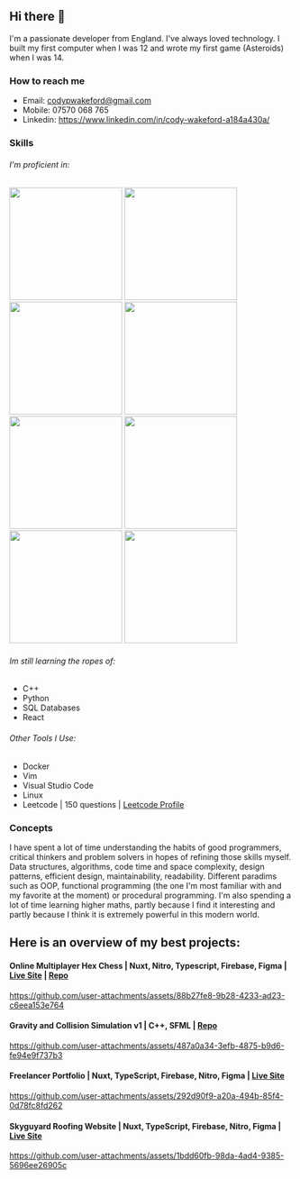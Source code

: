 ## Hi there 👋

I'm a passionate developer from England. I've always loved technology. I built my first computer when I was 12 and wrote my first game (Asteroids) when I was 14.

### How to reach me
- Email: codypwakeford@gmail.com
- Mobile: 07570 068 765
- Linkedin: https://www.linkedin.com/in/cody-wakeford-a184a430a/

### Skills 
###### I'm proficient in:
<img src="https://github.com/user-attachments/assets/e887e3c7-3d8e-490c-bc8a-163dd53b909b" width="200" />
<img src="https://github.com/user-attachments/assets/08438ff9-6a36-4dd2-bdf8-9ed4a0a4475b" width="200" />
<img src="https://github.com/user-attachments/assets/f8e2ae79-ede7-4a88-afb0-341f3cab23a9" width="200" />
<img src="https://github.com/user-attachments/assets/34061e23-83ce-446f-8818-6e691f20481a" width="200" />
<img src="https://github.com/user-attachments/assets/a6a44ac9-f9de-4301-a3ff-1477b24aad1c" width="200" />
<img src="https://github.com/user-attachments/assets/62b53d28-7841-40b7-97ec-f4839020892d" width="200" />
<img src="https://github.com/user-attachments/assets/cee88411-756e-4fe3-9e43-d0905ccf459a" width="200" />
<img src="https://github.com/user-attachments/assets/752efa48-7e59-4e15-b515-abbb445e0efd" width="200" />

  
###### Im still learning the ropes of:
- C++
- Python
- SQL Databases
- React
  
###### Other Tools I Use:
- Docker
- Vim
- Visual Studio Code
- Linux
- Leetcode | 150 questions | [Leetcode Profile](https://leetcode.com/u/codywakeford/)

### Concepts
I have spent a lot of time understanding the habits of good programmers, critical thinkers and problem solvers in hopes of refining those skills myself.
Data structures, algorithms, code time and space complexity, design patterns, efficient design, maintainability, readability. Different paradims such as OOP, functional programming (the one I'm most familiar with and my favorite at the moment) or procedural programming. 
I'm also spending a lot of time learning higher maths, partly because I find it interesting and partly because I think it is extremely powerful in this modern world.

## Here is an overview of my best projects:

#### Online Multiplayer Hex Chess | Nuxt, Nitro, Typescript, Firebase, Figma | [Live Site](https://hex-chess.codywakeford.com/) | [Repo](https://github.com/codywakeford/hex-chess)

https://github.com/user-attachments/assets/88b27fe8-9b28-4233-ad23-c6eea153e764

#### Gravity and Collision Simulation v1 | C++, SFML | [Repo](https://github.com/codywakeford/gravity-sim)

https://github.com/user-attachments/assets/487a0a34-3efb-4875-b9d6-fe94e9f737b3

#### Freelancer Portfolio | Nuxt, TypeScript, Firebase, Nitro, Figma | [Live Site](https://codywakeford.com/)

https://github.com/user-attachments/assets/292d90f9-a20a-494b-85f4-0d78fc8fd262

#### Skyguyard Roofing Website | Nuxt, TypeScript, Firebase, Nitro, Figma | [Live Site](https://skyguardroofing.co.uk/)

https://github.com/user-attachments/assets/1bdd60fb-98da-4ad4-9385-5696ee26905c





